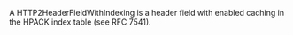 A HTTP2HeaderFieldWithIndexing is a header field with enabled caching in the HPACK index table (see RFC 7541).